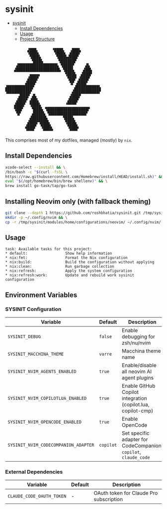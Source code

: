# sysinit

- [sysinit](#sysinit)
  - [Install Dependencies](#install-dependencies)
  - [Usage](#usage)
  - [Project Structure](#project-structure)

```ascii
          ▗▄▄▄       ▗▄▄▄▄    ▄▄▄▖
          ▜███▙       ▜███▙  ▟███▛
           ▜███▙       ▜███▙▟███▛
            ▜███▙       ▜██████▛
     ▟█████████████████▙ ▜████▛     ▟▙
    ▟███████████████████▙ ▜███▙    ▟██▙
           ▄▄▄▄▖           ▜███▙  ▟███▛
          ▟███▛             ▜██▛ ▟███▛
         ▟███▛               ▜▛ ▟███▛
▟███████████▛                  ▟██████████▙
▜██████████▛                  ▟███████████▛
      ▟███▛ ▟▙               ▟███▛
     ▟███▛ ▟██▙             ▟███▛
    ▟███▛  ▜███▙           ▝▀▀▀▀
    ▜██▛    ▜███▙ ▜██████████████████▛
     ▜▛     ▟████▙ ▜████████████████▛
           ▟██████▙       ▜███▙
          ▟███▛▜███▙       ▜███▙
         ▟███▛  ▜███▙       ▜███▙
         ▝▀▀▀    ▀▀▀▀▘       ▀▀▀▘
```

This comprises most of my dotfiles, managed (mostly) by `nix`.

## Install Dependencies

```bash
xcode-select --install && \
/bin/bash -c "$(curl -fsSL \
https://raw.githubusercontent.com/Homebrew/install/HEAD/install.sh)" && \
eval "$(/opt/homebrew/bin/brew shellenv)" && \
brew install go-task/tap/go-task
```

## Installing Neovim only (with fallback theming)

```bash
git clone --depth 1 https://github.com/roshbhatia/sysinit.git /tmp/sysinit && \
mkdir -p ~/.config/nvim && \
cp -r /tmp/sysinit/modules/home/configurations/neovim/ ~/.config/nvim/
```

## Usage

```text
task: Available tasks for this project:
* default:                 Show help information
* nix:fmt:                 Format the Nix configuration
* nix:build:               Build the configuration without applying
* nix:clean:               Run garbage collection
* nix:refresh:             Apply the system configuration
* nix:refresh:work:        Update and rebuild work sysinit configuration
```

## Environment Variables

### SYSINIT Configuration

| Variable | Default | Description |
|----------|---------|-------------|
| `SYSINIT_DEBUG` | `false` | Enable debugging for zsh/nu/nvim |
| `SYSINIT_MACCHINA_THEME` | `varre` | Macchina theme name |
| `SYSINIT_NVIM_AGENTS_ENABLED` | `true` | Enable/disable all neovim AI agent plugins |
| `SYSINIT_NVIM_COPILOTLUA_ENABLED` | `true` | Enable GitHub Copilot integration (copilot.lua, copilot-cmp) |
| `SYSINIT_NVIM_OPENCODE_ENABLED` | `true` | Enable OpenCode |
| `SYSINIT_NVIM_CODECOMPANION_ADAPTER` | `copilot` | Set specific adapter for CodeCompanion: `copilot`, `claude_code` |

### External Dependencies

| Variable | Default | Description |
|----------|---------|-------------|
| `CLAUDE_CODE_OAUTH_TOKEN` | - | OAuth token for Claude Pro subscription |

